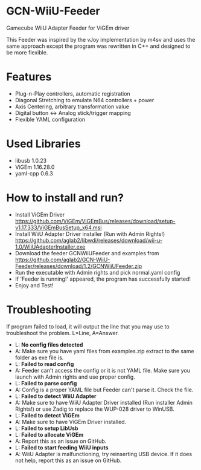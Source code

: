# GCN-WiiU-Feeder
Gamecube WiiU Adapter Feeder for ViGEm driver

This Feeder was inspired by the vJoy implementation by m4sv and uses the same approach except the program was rewritten in C++ and designed to be more flexible.

# Features
* Plug-n-Play controllers, automatic registration
* Diagonal Stretching to emulate N64 controllers + power
* Axis Centering, arbitrary transformation value
* Digital button <-> Analog stick/trigger mapping
* Flexible YAML configuration

# Used Libraries
* libusb 1.0.23
* ViGEm 1.16.28.0
* yaml-cpp 0.6.3

# How to install and run?
* Install ViGEm Driver https://github.com/ViGEm/ViGEmBus/releases/download/setup-v1.17.333/ViGEmBusSetup_x64.msi
* Install WiiU Adapter Driver installer (Run with Admin Rights!) https://github.com/aglab2/libwdi/releases/download/wii-u-1.0/WiiUAdapterInstaller.exe
* Download the feeder GCNWiiUFeeder and examples from https://github.com/aglab2/GCN-WiiU-Feeder/releases/download/1.2/GCNWiiUFeeder.zip
* Run the executable with Admin rights and pick normal.yaml config
* If 'Feeder is running!' appeared, the program has successfully started!
* Enjoy and Test!

# Troubleshooting
If program failed to load, it will output the line that you may use to troubleshoot the problem. L=Line, A=Answer.
* L: **No config files detected**
* A: Make sure you have yaml files from examples.zip extract to the same folder as exe file is.
* L: **Failed to read config**
* A: Feeder can't access the config or it is not YAML file. Make sure you launch with Admin rights and use proper config.
* L: **Failed to parse config**
* A: Config is a proper YAML file but Feeder can't parse it. Check the file.
* L: **Failed to detect WiiU Adapter**
* A: Make sure to have WiiU Adapter Driver installed (Run installer Admin Rights!) or use Zadig to replace the WUP-028 driver to WinUSB.
* L: **Failed to detect ViGEm**
* A: Make sure to have ViGEm Driver installed.
* L: **Failed to setup LibUsb**
* L: **Failed to allocate ViGEm**
* A: Report this as an issue on GitHub.
* L: **Failed to start feeding WiiU inputs**
* A: WiiU Adapter is malfunctioning, try reinserting USB device. If it does not help, report this as an issue on GitHub.
